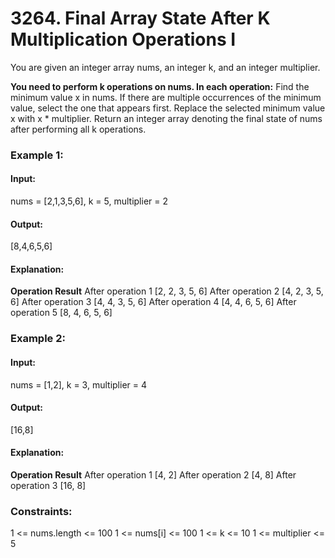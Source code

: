 # 3264. Final Array State After K Multiplication Operations I
You are given an integer array nums, an integer k, and an integer multiplier.

**You need to perform k operations on nums. In each operation:**
Find the minimum value x in nums. If there are multiple occurrences of the minimum value, select the one that appears first.
Replace the selected minimum value x with x * multiplier.
Return an integer array denoting the final state of nums after performing all k operations.

### Example 1:
#### Input:
nums = [2,1,3,5,6], k = 5, multiplier = 2
#### Output:
[8,4,6,5,6]
#### Explanation:
**Operation	Result**
After operation 1	[2, 2, 3, 5, 6]
After operation 2	[4, 2, 3, 5, 6]
After operation 3	[4, 4, 3, 5, 6]
After operation 4	[4, 4, 6, 5, 6]
After operation 5	[8, 4, 6, 5, 6]

### Example 2:
#### Input:
nums = [1,2], k = 3, multiplier = 4
#### Output:
[16,8]
#### Explanation:
**Operation	Result**
After operation 1	[4, 2]
After operation 2	[4, 8]
After operation 3	[16, 8]
 
### Constraints:
1 <= nums.length <= 100
1 <= nums[i] <= 100
1 <= k <= 10
1 <= multiplier <= 5

